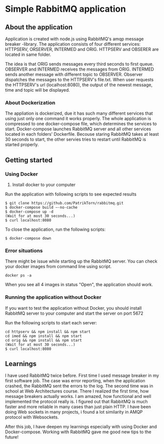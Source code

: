 # Simple RabbitMQ application

## About the application

Application is created with node.js using RabbitMQ's amqp message breaker -library. The application consists of four different services: HTTPSERV, ORSERVER, INTERMED and ORIG. HTTPSERV and OBSERER are located in same folder.

The idea is that ORIG sends messages every third seconds to first queue. OBSERVER and INTERMED receives the messages from ORIG. INTERMED sends another message with different topic to OBSERVER. Observer dispatches the messages to the HTTPSERV's file.txt. When user requests the HTTPSERV's url (localhost:8080), the output of the newest message, time and topic will be displayed. 

### About Dockerization

The appliation is dockerized, due it has such many different services that using just only one command it works properly. The whole application is compressed to one docker-compose file, which determines the services to start. Docker-compose launches RabbitMQ server and all other services located in each folders' Dockerfile. Becouse staring RabbitMQ takes at least 30 seconds to start, the other servies tries to restart until RabbitMQ is started properly.

## Getting started

### Using Docker

1. Install docker to your computer

Run the application with following scripts to see expected results
```
$ git clone https://github.com/PatrikTorn/rabbitmq.git
$ docker-compose build –-no-cache
$ docker-compose up -d
(Wait for at most 30 seconds...)
$ curl localhost:8080
```

To close the application, run the following scripts:
```
$ docker-compose down
```

### Error situations

There might be issue while starting up the RabbitMQ server. You can check your docker images from command line using script.

```
docker ps -a
```

When you see all 4 images in status "Open", the application should work.

### Running the application without Docker

If you want to test the application without Docker, you should install RabbitMQ server to your computer and start the server on port 5672

Run the following scripts to start each server:
```
cd httpserv && npm install && npm start
cd imed && npm install && npm start
cd orig && npm install && npm start
(Wait for at most 30 seconds...)
$ curl localhost:8080
```

## Learnings

I have used RabbitMQ twice before. First time I used message breaker in my first software job. The case was error reporting, when the application crashed, the RabbitMQ sent the errors to the log. The second time was in school at Web Architectures course. There I realized the first time, how message breakers actually works. I am amazed, how functional and well implemented the protocol really is. I figured out that RabbitMQ is much faster and more reliable in many cases than just plain HTTP. I have been doing Web sockets in many projects, i found a lot similarity in AMQP protocol with Websockets.

After this job, I have deepen my learnings especially with using Docker and Docker-compose. Working with RabbitMQ gave me good new tips to the future!